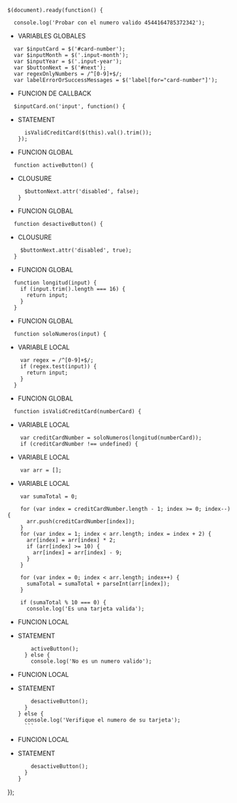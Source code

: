 
```
$(document).ready(function() {

  console.log('Probar con el numero valido 4544164785372342');
```

* VARIABLES GLOBALES

```
  var $inputCard = $('#card-number');
  var $inputMonth = $('.input-month');
  var $inputYear = $('.input-year');
  var $buttonNext = $('#next');
  var regexOnlyNumbers = /^[0-9]+$/;
  var labelErrorOrSuccessMessages = $('label[for="card-number"]');

```

* FUNCION DE CALLBACK
```
  $inputCard.on('input', function() {
```
* STATEMENT
  ```
    isValidCreditCard($(this).val().trim());
  });
  ```

* FUNCION GLOBAL
```
  function activeButton() {
```
* CLOUSURE
  ```
    $buttonNext.attr('disabled', false);
  }
  ```

* FUNCION GLOBAL
```
  function desactiveButton() {
```

* CLOUSURE
```
    $buttonNext.attr('disabled', true);
  }
```

* FUNCION GLOBAL
```
  function longitud(input) {
    if (input.trim().length === 16) {
      return input;
    }
  }
```

* FUNCION GLOBAL
```
  function soloNumeros(input) {
```

* VARIABLE LOCAL
```
    var regex = /^[0-9]+$/;
    if (regex.test(input)) {
      return input;
    }
  }
```

* FUNCION GLOBAL
```
  function isValidCreditCard(numberCard) {
```

* VARIABLE LOCAL
```
    var creditCardNumber = soloNumeros(longitud(numberCard));
    if (creditCardNumber !== undefined) {
```

* VARIABLE LOCAL
```
    var arr = [];
```

* VARIABLE LOCAL
```
    var sumaTotal = 0;
```

  ```
      for (var index = creditCardNumber.length - 1; index >= 0; index--) {
        arr.push(creditCardNumber[index]);
      }
      for (var index = 1; index < arr.length; index = index + 2) {
        arr[index] = arr[index] * 2;
        if (arr[index] >= 10) {
          arr[index] = arr[index] - 9;
        }
      }

      for (var index = 0; index < arr.length; index++) {
        sumaTotal = sumaTotal + parseInt(arr[index]);
      }

      if (sumaTotal % 10 === 0) {
        console.log('Es una tarjeta valida');
  ```

* FUNCION LOCAL
* STATEMENT

    ```
        activeButton();
      } else {
        console.log('No es un numero valido');
    ```

* FUNCION LOCAL
* STATEMENT

    ```
        desactiveButton();
      }
    } else {
      console.log('Verifique el numero de su tarjeta');
      ```

* FUNCION LOCAL
* STATEMENT

  ```
      desactiveButton();
    }
  }
});
```
